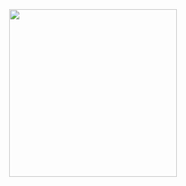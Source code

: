 <div id="header" align="center">
  <img src="https://media.giphy.com/media/qgQUggAC3Pfv687qPC/giphy.gif" width="300" />
</div>
<img src="https://komarev.com/ghpvc/?username=andremarinmx&style=flat-square&color=blue" alt=""/>
